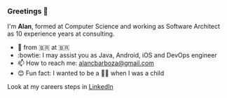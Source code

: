 ### Greetings 👋

I'm **Alan**, formed at Computer Science and working as Software Architect as 10 experience years at consulting.

- 🏡 from 🇧🇷 at 🇧🇷
- :bowtie: I may assist you as Java, Android, iOS and DevOps engineer
- 📫 How to reach me: alancbarboza@gmail.com
- 😊 Fun fact: I wanted to be a 🧑‍🚒 when I was a child

Look at my careers steps in [LinkedIn](https://www.linkedin.com/in/alanbarboza/)
